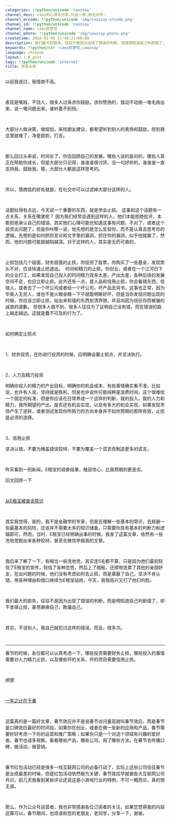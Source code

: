 ```yaml
---
categories: !!python/unicode 'caozsay'
channel_desc: caoz的心得与分享,只此一家,别无分号.
channel_ercode: !!python/unicode 'img/caozsay.ercode.png'
channel_id: !!python/unicode 'caozsay'
channel_name: caoz的梦呓
channel_photo: !!python/unicode 'img/caozsay.photo.png'
createtime: 2016-02-01 11:46:21+00:00
description: 我们最大的损失，往往不是因为出现了错误的判断，而是明知道自己判断错了，却不舍得止损，甚至麻痹自己，欺骗自己。
keywords: !!python/str 'caoz的梦呓,caozsay'
language: chinese
layout: 1_0_post
tags: !!python/unicode 'internet'
title: 学会止损
---
```

<div class="rich_media_content" id="js_content">
<p>
         以前我说过，我情商不高。
        </p>
<p>
<br/>
</p>
<p>
         表现是嘴贱，不饶人，很多人过来求你鼓励，求你赞扬的，我动不动挑一堆毛病出来，说一堆问题出来，谁听着不别扭。
        </p>
<p>
<br/>
</p>
<p>
         大部分人做决策，做规划，来找朋友建议，都希望听到别人的表扬和鼓励，但到我这里就难了，净是挑刺，打击。
        </p>
<p>
<br/>
</p>
<p>
         那么回过头来说，时间长了，你去回顾自己的发展，哪些人说的是对的，哪些人真正在帮助你成长，但是大部分只记得，谁谁谁很讨厌，没一句好听的，谁谁谁一直支持我，鼓励我。嗯，大部分人都是这样思考的。
        </p>
<p>
<br/>
</p>
<p>
         所以，情商低的好处就是，在社交中可以过滤掉大部分这样的人。
        </p>
<p>
<br/>
</p>
<p>
         话题扯得有点远，今天说一个重要的东西，就是学会止损。 这事和这个话题有一点关系，关系在哪里呢？ 因为我们经常会遇到这样的人，他们本能拒绝批评，本能拒绝承认自己的错误，其实他们心理可能也知道这事有问题，不对了，或者这个投资出问题了，但是你咔嚓一说，他先想的是怎么反驳你，而不是认真去思考你的逻辑。先想的是如何抓你言论和文字里的漏洞，抓住你的漏洞，似乎他就赢了，然而，他的问题可能就越陷越深。对于这样的人，其实是无药可救的。
        </p>
<p>
<br/>
</p>
<p>
         止损包括几个层面，财务层面的止损，你投资了股票，你购买了一些基金，发现势头不对，应该快速止损退出。  时间和精力的止损，你创业，或者在一个江河日下的企业打工，如果发现自己投入的时间精力效率太差，产出太差，各种后续的发展空间不足，也应立即止损。此外还有一点，是人品和信用止损，你会看错东西，信错人，或者去了一个坏公司或者给一个坏公司，坏产品去背书，这事也正常，因为毕竟人无完人，谁也不是火眼金睛一下子就能明晰好坏，但是当你发现问题出现的时候，你应该立即止损，站出来和错的东西划清界限，并且向因为信任你而被骗的诚恳的道歉。 但很多人做不到，很多人往往为了证明自己没有错，而在错误的路上越走越远。这就是蠢不可及的行为了。
        </p>
<p>
<br/>
</p>
<p>
         如何确定止损点
         <br/>
</p>
<p>
<br/>
</p>
<p>
         1、财务投资，在你进行投资的时候，应明确设置止损点，并坚决执行。
        </p>
<p>
<br/>
</p>
<p>
         2、人力及精力投资
        </p>
<p>
         明确你投入的精力的产出目标，明确你的机会成本，有些事情确实看不准，比如说，也许有人说，坚持就是胜利，但是也许说你可能纯粹是浪费时间，这个很难给一个固定的标准，但是你应该在日常养成一个这样的判断，我的投入，我的人力和精力，我所期望的产出，是否还有机会实现，以及有多大的机会实现，如果发现市场产生了逆转，或者测试发现你所努力的方向本身并不如你预期的那样有效，止损是必须的选择。
        </p>
<p>
<br/>
</p>
<p>
         3、信用止损
        </p>
<p>
         坚决认错，不要为掩盖错误狡辩，不要为覆盖一个谎言而制造更多的谎言。
        </p>
<p>
<br/>
</p>
<p>
         昨天看到一则新闻，E租宝的调查结果，触目惊心，比我预期的更恶劣。
        </p>
<p>
         旧文回顾一下
        </p>
<p>
<br/>
</p>
<p>
<a data_ue_src="http://mp.weixin.qq.com/s?__biz=MzI0MjA1Mjg2Ng==&amp;mid=400780117&amp;idx=1&amp;sn=ec141be563f4063f0fa9a25697128197&amp;scene=21#wechat_redirect" href="http://mp.weixin.qq.com/s?__biz=MzI0MjA1Mjg2Ng==&amp;mid=400780117&amp;idx=1&amp;sn=ec141be563f4063f0fa9a25697128197&amp;scene=21#wechat_redirect" target="_blank">
          从E租宝被查谈常识
         </a>
<br/>
</p>
<p>
<br/>
</p>
<p>
         其实我觉得，是的，我不是金融学的专家，但是去理解一些基本的常识，去规避一些最基本的风险，应该并不需要太多的知识储备，只需要你具有基本的判断力和逻辑即可，然而，当时，E租宝已经明确出事的时候，我发了这篇文章，依然有一些洗地党跑出来各种狡辩，甚至去微信举报我的文章。
        </p>
<p>
<br/>
</p>
<p>
         我后来了解了一下，有相当一些洗地党，其实连5毛都不算，只是因为他们最初轻信了E租宝的宣传，轻信了各种忽悠，然后上了贼船，还顺带连累了其他的亲朋好友，在出问题的时候，他们没有考虑如何去止损，而是蒙蔽了自己，坚决不肯认错，用各种理由和借口继续为E租宝站岗，今天，我很高兴又打了他们的脸。
        </p>
<p>
<br/>
</p>
<p>
         我们最大的损失，往往不是因为出现了错误的判断，而是明知道自己判断错了，却不舍得止损，甚至麻痹自己，欺骗自己。
        </p>
<p>
<br/>
</p>
<p>
         其实，不说别人，我自己就犯过这样的错误，而且，很多次。
        </p>
<p>
<br/>
</p>
<hr/>
<p>
         春节的时候，各位都可以认真考虑一下，哪些投资需要财务止损，哪些投入的事情需要对人力精力止损，以及哪些坏的关系，坏的项目需要信用止损。
        </p>
<p>
<br/>
</p>
<p>
         顺便
        </p>
<p>
<br/>
</p>
<p>
<a data_ue_src="http://mp.weixin.qq.com/s?__biz=MzI0MjA1Mjg2Ng==&amp;mid=401451462&amp;idx=1&amp;sn=9388556a9f9be271ba3de6445d3fa597&amp;scene=21#wechat_redirect" href="http://mp.weixin.qq.com/s?__biz=MzI0MjA1Mjg2Ng==&amp;mid=401451462&amp;idx=1&amp;sn=9388556a9f9be271ba3de6445d3fa597&amp;scene=21#wechat_redirect" target="_blank">
          一年之计在于春
         </a>
<br/>
</p>
<p>
<br/>
</p>
<p>
         这篇真的是一篇好文章，春节效应并不是说春节访问量高就叫春节效应，而是春节是口碑效应最好的时间段，如果你在创业，或者在做一些新的应用和产品，春节需要好好考虑一下你的运营和推广策略；如果你只是一个对这个领域有兴趣的爱好者，春节也请多观察，看看哪些产品，哪些公司，用了哪些方法，在春节去传播口碑，做活动，做营销。
        </p>
<p>
<br/>
</p>
<p>
         春节红包活动已经是很多一线互联网公司的必备行动了，实际上这些公司往往春节是业绩最差的时候，但是红包活动依然极为关键，春节效应早就被各大互联网公司共识，前几天我看到某些评论还说这是小游戏行业的特例，不可一概而论，真的很无语。
        </p>
<p>
<br/>
</p>
<p>
         那么，作为公众号运营者，我也非常感谢各位订阅者的关注，如果您觉得我的内容还算可以，春节期间，也烦请和您的老朋友，老同学，分享一下，谢谢。
        </p>
<p>
<br/>
</p>
</div>